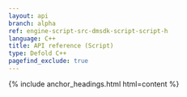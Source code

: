 ```yaml
---
layout: api
branch: alpha
ref: engine-script-src-dmsdk-script-script-h
language: C++
title: API reference (Script)
type: Defold C++
pagefind_exclude: true
---
```

{% include anchor_headings.html html=content %}